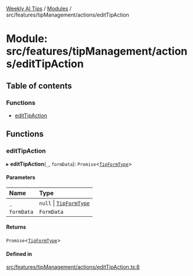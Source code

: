 [Weekly AI Tips](../README.md) / [Modules](../modules.md) / src/features/tipManagement/actions/editTipAction

# Module: src/features/tipManagement/actions/editTipAction

## Table of contents

### Functions

- [editTipAction](src_features_tipManagement_actions_editTipAction.md#edittipaction)

## Functions

### editTipAction

▸ **editTipAction**(`_`, `formData`): `Promise`\<[`TipFormType`](src_features_tipManagement_types_TipEntity.md#tipformtype)\>

#### Parameters

| Name | Type |
| :------ | :------ |
| `_` | ``null`` \| [`TipFormType`](src_features_tipManagement_types_TipEntity.md#tipformtype) |
| `formData` | `FormData` |

#### Returns

`Promise`\<[`TipFormType`](src_features_tipManagement_types_TipEntity.md#tipformtype)\>

#### Defined in

[src/features/tipManagement/actions/editTipAction.ts:8](https://github.com/alexsoyes/weekly-ai-tips/blob/8e6b4ae946047053b809d45f37efccbb35947373/src/features/tipManagement/actions/editTipAction.ts#L8)
